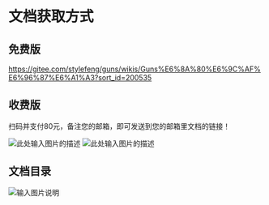 # 文档获取方式

## 免费版

https://gitee.com/stylefeng/guns/wikis/Guns%E6%8A%80%E6%9C%AF%E6%96%87%E6%A1%A3?sort_id=200535

## 收费版

扫码并支付80元，备注您的邮箱，即可发送到您的邮箱里文档的链接！

![此处输入图片的描述][1]
![此处输入图片的描述][2]

## 文档目录

![输入图片说明](https://images.gitee.com/uploads/images/2018/1017/122726_bf87f30d_551203.png "FireShot Capture 5 - Guns 技术文档 v5.1 - 作业部落 Cmd Mar_ - https___www.zybuluo.com_stylefeng_note_1028072.png")

  [1]: https://gitee.com/uploads/images/2018/0128/181022_1da2a72a_551203.jpeg
  [2]: https://gitee.com/uploads/images/2018/0128/181547_c8ba0119_551203.png